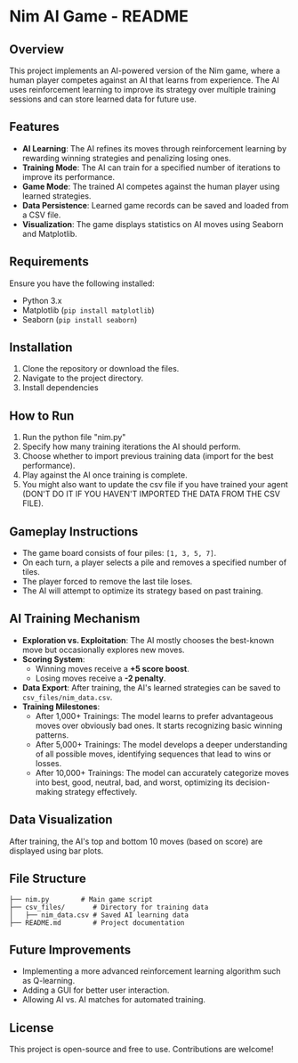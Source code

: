 # Nim AI Game - README

## Overview
This project implements an AI-powered version of the Nim game, where a human player competes against an AI that learns from experience. The AI uses reinforcement learning to improve its strategy over multiple training sessions and can store learned data for future use.

## Features
- **AI Learning**: The AI refines its moves through reinforcement learning by rewarding winning strategies and penalizing losing ones.
- **Training Mode**: The AI can train for a specified number of iterations to improve its performance.
- **Game Mode**: The trained AI competes against the human player using learned strategies.
- **Data Persistence**: Learned game records can be saved and loaded from a CSV file.
- **Visualization**: The game displays statistics on AI moves using Seaborn and Matplotlib.

## Requirements
Ensure you have the following installed:
- Python 3.x
- Matplotlib (`pip install matplotlib`)
- Seaborn (`pip install seaborn`)

## Installation
1. Clone the repository or download the files.
2. Navigate to the project directory.
3. Install dependencies


## How to Run
1. Run the python file "nim.py"
2. Specify how many training iterations the AI should perform.
3. Choose whether to import previous training data (import for the best performance).
4. Play against the AI once training is complete.
5. You might also want to update the csv file if you have trained your agent (DON'T DO IT IF YOU HAVEN'T IMPORTED THE DATA FROM THE CSV FILE).

## Gameplay Instructions
- The game board consists of four piles: `[1, 3, 5, 7]`.
- On each turn, a player selects a pile and removes a specified number of tiles.
- The player forced to remove the last tile loses.
- The AI will attempt to optimize its strategy based on past training.

## AI Training Mechanism
- **Exploration vs. Exploitation**: The AI mostly chooses the best-known move but occasionally explores new moves.
- **Scoring System**:
  - Winning moves receive a **+5 score boost**.
  - Losing moves receive a **-2 penalty**.
- **Data Export**: After training, the AI's learned strategies can be saved to `csv_files/nim_data.csv`.
- **Training Milestones**:
  - After 1,000+ Trainings: The model learns to prefer advantageous moves over obviously bad ones. It starts recognizing basic winning patterns.
  - After 5,000+ Trainings: The model develops a deeper understanding of all possible moves, identifying sequences that lead to wins or losses.
  - After 10,000+ Trainings: The model can accurately categorize moves into best, good, neutral, bad, and worst, optimizing its decision-making strategy effectively.

## Data Visualization
After training, the AI's top and bottom 10 moves (based on score) are displayed using bar plots.

## File Structure
```
├── nim.py        # Main game script
├── csv_files/       # Directory for training data
│   ├── nim_data.csv # Saved AI learning data
├── README.md        # Project documentation
```

## Future Improvements
- Implementing a more advanced reinforcement learning algorithm such as Q-learning.
- Adding a GUI for better user interaction.
- Allowing AI vs. AI matches for automated training.

## License
This project is open-source and free to use. Contributions are welcome!


